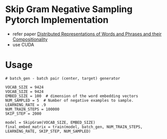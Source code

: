 
# Skip Gram Negative Sampling Pytorch Implementation

* refer paper [Distributed Representations of Words and Phrases and their Compositionality](https://arxiv.org/abs/1310.4546v1)
* use CUDA
	

# Usage
	# batch_gen - batch pair (center, target) generator 
	
	VOCAB_SIZE = 9424
	VOCAB_SIZE = 9424
	EMBED_SIZE = 100  # dimension of the word embedding vectors
	NUM_SAMPLED = 5  # Number of negative examples to sample.
	LEARNING_RATE = .9
	NUM_TRAIN_STEPS = 100000
	SKIP_STEP = 2000

	model = SkipGram(VOCAB_SIZE, EMBED_SIZE)
	final_embed_matrix = train(model, batch_gen, NUM_TRAIN_STEPS, LEARNING_RATE, SKIP_STEP, NUM_SAMPLED)

	